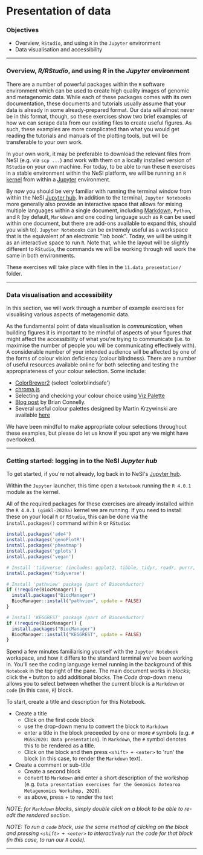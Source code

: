 # Presentation of data

### Objectives

* Overview, `RStudio`, and using `R` in the `Jupyter` environment
* Data visualisation and accessibility

---

### Overview, *R/RStudio*, and using *R* in the *Jupyter* environment

There are a number of powerful packages within the `R` software environment which can be used to create high quality images of genomic and metagenomic data. While each of these packages comes with its own documentation, these documents and tutorials usually assume that your data is already in some already-prepared format. Our data will almost never be in this format, though, so these exercises show two brief examples of how we can scrape data from our existing files to create useful figures. As such, these examples are more complicated than what you would get reading the tutorials and manuals of the plotting tools, but will be transferable to your own work.

In your own work, it may be preferable to download the relevant files from NeSI (e.g. via `scp ...`) and work with them on a locally installed version of `RStudio` on your own machine. For today, to be able to run these `R` exercises in a stable environment within the NeSI platform, we will be running an `R` [kernel](https://en.wikipedia.org/wiki/Kernel_(operating_system)) from within a [Jupyter](https://jupyter.org/) environment. 

By now you should be very familiar with running the terminal window from within the NeSI [Jupyter hub](jupyter.nesi.org.nz/hub/login). In addition to the terminal, `Jupyter Notebooks` more generally also provide an interactive space that allows for mixing multiple languages within a single document, including [Markdown](https://en.wikipedia.org/wiki/Markdown), `Python`, and `R` (by default, `Markdown` and one coding language such as `R` can be used within one document, but there are add-ons available to expand this, should you wish to). `Jupyter Notebooks` can be extremely useful as a workspace that is the equivalent of an electronic "lab book". Today, we will be using it as an interactive space to run `R`. Note that, while the layout will be slightly different to `RStudio`, the commands we will be working through will work the same in both environments.

These exercises will take place with files in the `11.data_presentation/` folder.

---

### Data visualisation and accessibility

In this section, we will work through a number of example exercises for visualising various aspects of metagenomic data. 

As the fundamental point of data visualisation is *communication*, when building figures it is important to be mindful of aspects of your figures that might affect the accessibility of what you're trying to communicate (i.e. to maximise the number of people you will be communicating effectively with). A considerable number of your intended audience will be affected by one of the forms of colour vision deficiency (colour blindness). There are a number of useful resources available online for both selecting and testing the appropriateness of your colour selection. Some include:

* [ColorBrewer2](https://colorbrewer2.org/#type=sequential&scheme=BuGn&n=3) (select 'colorblindsafe')
* [chroma.js](https://gka.github.io/palettes/#/7|d|6e5300,7c8c00,00a63e|ffffe0,ff005e,93003a|1|1)
* Selecting and checking your colour choice using [Viz Palette](https://projects.susielu.com/viz-palette?colors=[%22#ffd700%22,%22#ffb14e%22,%22#fa8775%22,%22#ea5f94%22,%22#cd34b5%22,%22#9d02d7%22,%22#0000ff%22]&backgroundColor=%22white%22&fontColor=%22black%22&mode=%22achromatopsia%22)
* [Blog post](https://bconnelly.net/posts/creating_colorblind-friendly_figures/) by Brian Connelly.
* Several useful colour palettes designed by Martin Krzywinski are available [here](http://mkweb.bcgsc.ca/colorblind/palettes.mhtml#page-container)

We have been mindful to make appropriate colour selections throughout these examples, but please do let us know if you spot any we might have overlooked.

---

### Getting started: logging in to the NeSI *Jupyter hub*

To get started, if you're not already, log back in to NeSI's [Jupyter hub](https://jupyter.nesi.org.nz/hub/login). 

Within the `Jupyter` launcher, this time open a `Notebook` running the `R 4.0.1` module as the kernel. 

All of the required packages for these exercises are already installed within the `R 4.0.1 (gimkl-2020a)` kernel we are running. If you need to install these on your local `R` or `RStudio`, this can be done via the `install.packages()` command within `R` or `RStudio`:

```R
install.packages('ade4')
install.packages('genoPlotR')
install.packages('pheatmap')
install.packages('gplots')
install.packages('vegan')

# Install 'tidyverse' (includes: ggplot2, tibble, tidyr, readr, purrr, dplyr, string4, forcats)
install.packages('tidyverse')

# Install 'pathview' package (part of Bioconductor)
if (!require(BiocManager)) {
  install.packages("BiocManager")
  BiocManager::install("pathview", update = FALSE)
}

# Install 'KEGGREST' package (part of Bioconductor)
if (!require(BiocManager)) {
  install.packages("BiocManager")
  BiocManager::install("KEGGREST", update = FALSE)
}
```

Spend a few minutes familiarising yourself with the `Jupyter Notebook` workspace, and how it differs to the standard terminal we've been working in. You'll see the coding language kernel running in the background of this `Notebook` in the top right of the pane. The main document works in *blocks*; click the `+` button to add additional blocks. The *Code* drop-down menu allows you to select between whether the current block is a `Markdown` or `code` (in this case, `R`) block. 

To start, create a title and description for this Notebook. 

* Create a title
  * Click on the first code block
  * use the drop-down menu to convert the block to `Markdown`
  * enter a title in the block preceeded by one or more `#` symbols (e.g. `# MGSS2020: Data presentation`). In `Markdown`, the `#` symbol denotes this to be rendered as a title.
  * Click on the block and then press `<shift> + <enter>` to 'run' the block (in this case, to render the `Markdown` text).
* Create a comment or sub-title
  * Create a second block
  * convert to `Markdown` and enter a short description of the workshop (e.g. `Data presentation exercises for the Genomics Aotearoa Metagenomics Workshop, 2020`). 
  * as above, press <shift> + <enter> to render the text
   
*NOTE: for `Markdown` blocks, simply double click on a block to be able to re-edit the rendered section.* 

*NOTE: To run a `code` block, use the same method of clicking on the block and pressing `<shift> + <enter>` to interactively run the code for that block (in this case, to run our `R` code).*

---
